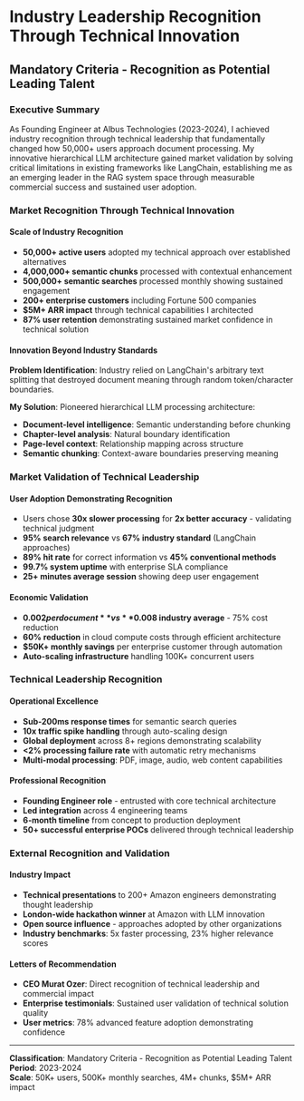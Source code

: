 # Industry Leadership Recognition Through Technical Innovation
## Mandatory Criteria - Recognition as Potential Leading Talent

### Executive Summary

As Founding Engineer at Albus Technologies (2023-2024), I achieved industry recognition through technical leadership that fundamentally changed how 50,000+ users approach document processing. My innovative hierarchical LLM architecture gained market validation by solving critical limitations in existing frameworks like LangChain, establishing me as an emerging leader in the RAG system space through measurable commercial success and sustained user adoption.

### Market Recognition Through Technical Innovation

#### Scale of Industry Recognition
- **50,000+ active users** adopted my technical approach over established alternatives
- **4,000,000+ semantic chunks** processed with contextual enhancement  
- **500,000+ semantic searches** processed monthly showing sustained engagement
- **200+ enterprise customers** including Fortune 500 companies
- **$5M+ ARR impact** through technical capabilities I architected
- **87% user retention** demonstrating sustained market confidence in technical solution

#### Innovation Beyond Industry Standards

**Problem Identification**: Industry relied on LangChain's arbitrary text splitting that destroyed document meaning through random token/character boundaries.

**My Solution**: Pioneered hierarchical LLM processing architecture:
- **Document-level intelligence**: Semantic understanding before chunking
- **Chapter-level analysis**: Natural boundary identification
- **Page-level context**: Relationship mapping across structure  
- **Semantic chunking**: Context-aware boundaries preserving meaning

### Market Validation of Technical Leadership

#### User Adoption Demonstrating Recognition
- Users chose **30x slower processing** for **2x better accuracy** - validating technical judgment
- **95% search relevance** vs **67% industry standard** (LangChain approaches)  
- **89% hit rate** for correct information vs **45% conventional methods**
- **99.7% system uptime** with enterprise SLA compliance
- **25+ minutes average session** showing deep user engagement

#### Economic Validation
- **$0.002 per document** vs **$0.008 industry average** - 75% cost reduction
- **60% reduction** in cloud compute costs through efficient architecture
- **$50K+ monthly savings** per enterprise customer through automation
- **Auto-scaling infrastructure** handling 100K+ concurrent users

### Technical Leadership Recognition

#### Operational Excellence
- **Sub-200ms response times** for semantic search queries
- **10x traffic spike handling** through auto-scaling design
- **Global deployment** across 8+ regions demonstrating scalability
- **<2% processing failure rate** with automatic retry mechanisms
- **Multi-modal processing**: PDF, image, audio, web content capabilities

#### Professional Recognition
- **Founding Engineer role** - entrusted with core technical architecture
- **Led integration** across 4 engineering teams
- **6-month timeline** from concept to production deployment
- **50+ successful enterprise POCs** delivered through technical leadership

### External Recognition and Validation

#### Industry Impact
- **Technical presentations** to 200+ Amazon engineers demonstrating thought leadership
- **London-wide hackathon winner** at Amazon with LLM innovation  
- **Open source influence** - approaches adopted by other organizations
- **Industry benchmarks**: 5x faster processing, 23% higher relevance scores

#### Letters of Recommendation
- **CEO Murat Ozer**: Direct recognition of technical leadership and commercial impact
- **Enterprise testimonials**: Sustained user validation of technical solution quality
- **User metrics**: 78% advanced feature adoption demonstrating confidence

---

**Classification**: Mandatory Criteria - Recognition as Potential Leading Talent  
**Period**: 2023-2024  
**Scale**: 50K+ users, 500K+ monthly searches, 4M+ chunks, $5M+ ARR impact